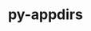 ---
title: "py-appdirs"
layout: cache
categories: [package, develop-2024-03-03]
meta: {"versions": ["1.4.4"], "compilers": ["gcc@=7.3.1", "oneapi@=2024.0.0"], "oss": ["amzn2", "ubuntu22.04"], "platforms": ["linux"], "targets": ["aarch64", "neoverse_n1", "x86_64_v3"], "stacks": ["aws-isc", "aws-isc-aarch64", "e4s-oneapi", "root"], "num_specs": 4, "num_specs_by_stack": {"aws-isc-aarch64": 2, "root": 4, "aws-isc": 1, "e4s-oneapi": 1}}
spec_details: [{"hash": "pc42pdpz5voll4gkcb37rohzx7svjxpk", "compiler": "gcc@=7.3.1", "versions": ["1.4.4"], "os": "amzn2", "platform": "linux", "target": "aarch64", "variants": ["build_system=python_pip", "patches=006d203"], "stacks": ["aws-isc-aarch64", "root"], "size": "-", "tarball": "https://binaries.spack.io/releases/develop-2024-03-03/build_cache/linux-amzn2-aarch64/gcc-7.3.1/py-appdirs-1.4.4/linux-amzn2-aarch64-gcc-7.3.1-py-appdirs-1.4.4-pc42pdpz5voll4gkcb37rohzx7svjxpk.spack"}, {"hash": "lbpatgxw6sspgvfmse7zrnpxdsf22w4n", "compiler": "gcc@=7.3.1", "versions": ["1.4.4"], "os": "amzn2", "platform": "linux", "target": "neoverse_n1", "variants": ["build_system=python_pip", "patches=006d203"], "stacks": ["aws-isc-aarch64", "root"], "size": "-", "tarball": "https://binaries.spack.io/releases/develop-2024-03-03/build_cache/linux-amzn2-neoverse_n1/gcc-7.3.1/py-appdirs-1.4.4/linux-amzn2-neoverse_n1-gcc-7.3.1-py-appdirs-1.4.4-lbpatgxw6sspgvfmse7zrnpxdsf22w4n.spack"}, {"hash": "etokkrfipib6rmyl24qhmpxrner5mmxw", "compiler": "gcc@=7.3.1", "versions": ["1.4.4"], "os": "amzn2", "platform": "linux", "target": "x86_64_v3", "variants": ["build_system=python_pip", "patches=006d203"], "stacks": ["aws-isc", "root"], "size": "-", "tarball": "https://binaries.spack.io/releases/develop-2024-03-03/build_cache/linux-amzn2-x86_64_v3/gcc-7.3.1/py-appdirs-1.4.4/linux-amzn2-x86_64_v3-gcc-7.3.1-py-appdirs-1.4.4-etokkrfipib6rmyl24qhmpxrner5mmxw.spack"}, {"hash": "4ch6jzl7eig7nfazvyutksytsvdx3gjz", "compiler": "oneapi@=2024.0.0", "versions": ["1.4.4"], "os": "ubuntu22.04", "platform": "linux", "target": "x86_64_v3", "variants": ["build_system=python_pip", "patches=006d203"], "stacks": ["root", "e4s-oneapi"], "size": "-", "tarball": "https://binaries.spack.io/releases/develop-2024-03-03/build_cache/linux-ubuntu22.04-x86_64_v3/oneapi-2024.0.0/py-appdirs-1.4.4/linux-ubuntu22.04-x86_64_v3-oneapi-2024.0.0-py-appdirs-1.4.4-4ch6jzl7eig7nfazvyutksytsvdx3gjz.spack"}]
---